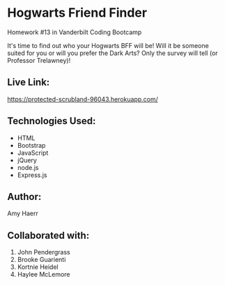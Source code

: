 # Hogwarts Friend Finder

Homework #13 in Vanderbilt Coding Bootcamp

It's time to find out who your Hogwarts BFF will be! Will it be someone suited for you or will you prefer the Dark Arts? Only the survey will tell (or Professor Trelawney)!


## Live Link:

https://protected-scrubland-96043.herokuapp.com/


## Technologies Used:
- HTML
- Bootstrap
- JavaScript
- jQuery
- node.js
- Express.js


## Author:
Amy Haerr

## Collaborated with:
1. John Pendergrass
2. Brooke Guarienti 
3. Kortnie Heidel
4. Haylee McLemore

